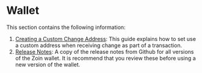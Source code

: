 # Wallet

This section contains the following information:

1. [Creating a Custom Change Address](/wallet/custom-change-address.md): This guide explains how to set use a custom address when receiving change as part of a transaction.
2. [Release Notes](/introduction/release-notes.md): A copy of the release notes from Github for all versions of the Zoin wallet.  It is recommend that you review these before using a new version of the wallet.



